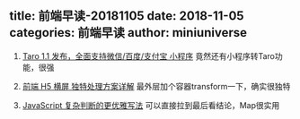title: 前端早读-20181105
date: 2018-11-05
categories: 前端早读
author: miniuniverse
---

1. [Taro 1.1 发布，全面支持微信/百度/支付宝 小程序](https://juejin.im/post/5be179b9f265da613d7b89ec)
竟然还有小程序转Taro功能，很强

2. [前端 H5 横屏 独特处理方案详解](https://juejin.im/post/5be2403df265da616b102e23)
最外层加个容器transform一下，确实很独特

3. [JavaScript 复杂判断的更优雅写法](https://juejin.im/post/5bdfef86e51d453bf8051bf8)
可以直接拉到最后看结论，Map很实用